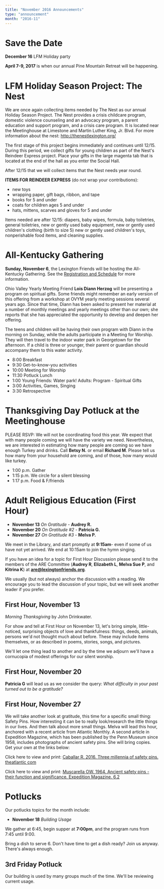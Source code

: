 ```yaml
---
title: "November 2016 Announcements"
type: "announcement"
month: "2016-11"
---
```


# Save the Date

**December 16** LFM Holiday party

**April 7-9, 2017** is when our annual Pine Mountain Retreat will be happening.

# LFM Holiday Season Project: The Nest

We are once again collecting items needed by The Nest as our annual Holiday
Season Project.  The Nest provides a crisis childcare program, domestic
violence counseling and an advocacy program, a parent education and support
program, and a crisis care program.  It is located near the Meetinghouse at
Limestone and Martin Luther King, Jr. Blvd.  For more information about the
nest: http://thenestlexington.org/

The first stage of this project begins immediately and continues until 12/15.
During this period, we collect gifts for young children as part of the
Nest's Reindeer Express project.  Place your gifts in the large magenta tab
that is located at the end of the hall as you enter the Social Hall.

After 12/15 that we will collect items that the Nest needs year round.  

**ITEMS FOR REINDEER EXPRESS** (do not wrap your contributions):

* new toys
* wrapping paper, gift bags, ribbon, and tape
* books for 5 and under
* coats for children ages 5 and under
* hats, mittens, scarves and gloves for 5 and under

Items needed are after 12/15: diapers, baby wipes, formula, baby toiletries,
general toiletries, new or gently used baby equipment, new or gently used
children's clothing (birth to size 5) new or gently used children's toys,
nonperishable food items, and cleaning supplies.

# All-Kentucky Gathering

**Sunday, November 6**, the Lexington Friends will be hosting the All-Kentucky
Gathering.  See the [Registration and Schedule](https://drive.google.com/file/d/0B8QtC5CDCC_aMHdGSTVUY2JvY2M/view) for more information.

Ohio Valley Yearly Meeting Friend **Lois Diann Herzog** will be presenting a
program on spiritual gifts. Some friends might remember an early version of
this offering from a workshop at OVYM yearly meeting sessions several years
ago. Since that time, Diann has been asked to present her material at a number
of monthly meetings and yearly meetings other than our own; she reports that
she has appreciated the opportunity to develop and deepen her offering.

The teens and children will be having their own program with Diann in the
morning on Sunday, while the adults participate in a Meeting for Worship. They
will then travel to the indoor water park in Georgetown for the afternoon. If a
child is three or younger, their parent or guardian should accompany them to
this water activity. 

* 8:00 Breakfast
* 9:30 Get-to-know-you activities
* 10:00 Meeting for Worship
* 11:30 Potluck Lunch
* 1:00 Young Friends: Water park! Adults: Program - Spiritual Gifts
* 3:00 Activities, Games, Singing
* 3:30 Retrospective


# Thanksgiving Day Potluck at the Meetinghouse

PLEASE RSVP: We will not be coordinating food this year.  We expect that with
many people coming we will have the variety we need.  Nevertheless, we are
interested in estimating how many people are coming so we have enough Turkey
and drinks.  Call **Betsy N.** or email **Richard M**.  Please tell us
how many from your household are coming, and of those, how many would like
turkey.

* 1:00 p.m.     Gather
* 1:15 p.m.     We circle for a silent blessing
* 1:17 p.m.     Food & F/friends

# Adult Religious Education (First Hour)

* **November 13** *On Gratitude* - **Audrey R.**
* **November 20** *On Gratitude #2* - **Patricia G.**
* **November 27** *On Gratitude #3* - **Melva P.**

We meet in the Library, and start promptly at **9:15am**- even if some of us have
not yet arrived.  We end at 10:15am to join the hymn singing.

If you have an idea for a topic for First Hour Discussion please send it to
the members of the ARE Committee (**Audrey R**, **Elizabeth L**, **Melva
Sue P**, and **Kitrina K**) at **are@lexingtonfriends.org**.

We usually (but not always) anchor the discussion with a reading.  We encourage
you to lead the discussion of your topic, but we will seek another leader if
you prefer.

## First Hour, November 13

*Morning Thanksgiving* by John Drinkwater.

For show and tell at First Hour on November 13, let's bring simple,
little-noticed, surprising objects of love and thankfulness:  things, deeds,
animals, persons we'd not thought much about before.  These may include items
themselves, or as described in poems, stories, songs, and pictures.

We'll let one thing lead to another and by the time we adjourn we'll have a
cornucopia of modest offerings for our silent worship.

## First Hour, November 20

**Patricia G** will lead us as we consider the query: *What difficulty in your
past turned out to be a gratitude?*

## First Hour, November 27

We will take another look at gratitude, this time for a specific small thing:
Safety Pins. How interesting it can be to really look/research the little
things in our lives. And then talk about more small things.  Melva will lead
this hour, anchored with a recent article from Atlantic Monthly. A second
article in Expedition Magazine, which has been published by the Penn Museum
since 1958, includes photographs of ancient safety pins.  She will bring
copies.  Get your own at the links below:

Click here to view and print: [Caballar R. 2016. Three millennia of safety pins. theatlantic com](https://drive.google.com/file/d/0B8QtC5CDCC_ablhET016dUJndFk/view?usp=sharing)

Click here to view and print: [Muscarella OW. 1964. Ancient safety pins - their function and significance. Expedition Magazine. 6.2](https://drive.google.com/file/d/0B8QtC5CDCC_aTkhPOU51bGJGM1k/view?usp=sharing)


# Potlucks

Our potlucks topics for the month include:

* **November 18** *Building Usage*

We gather at 6:45, begin supper at **7:00pm**, and the program runs from 7:45
until 9:00.

Bring a dish to serve 6. Don't have time to get a dish ready?  Join us anyway.
There's always enough.  

## 3rd Friday Potluck

Our building is used by many groups much of the time.  We'll be reviewing
current usage.
